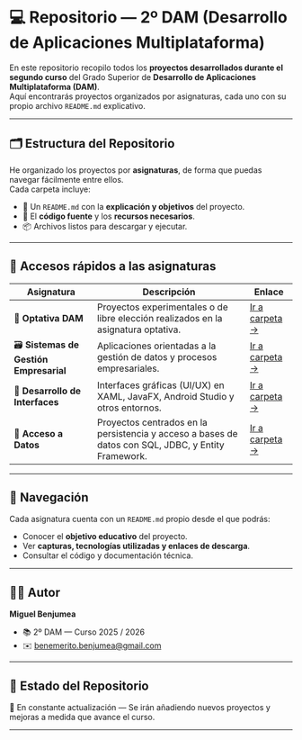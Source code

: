 # 💻 Repositorio — 2º DAM (Desarrollo de Aplicaciones Multiplataforma)

En este repositorio recopilo todos los **proyectos desarrollados durante el segundo curso** del Grado Superior de **Desarrollo de Aplicaciones Multiplataforma (DAM)**.  
Aquí encontrarás proyectos organizados por asignaturas, cada uno con su propio archivo `README.md` explicativo.

---

## 🗂️ Estructura del Repositorio

He organizado los proyectos por **asignaturas**, de forma que puedas navegar fácilmente entre ellos.  
Cada carpeta incluye:
- 📘 Un `README.md` con la **explicación y objetivos** del proyecto.  
- 🧩 El **código fuente** y los **recursos necesarios**.  
- 📦 Archivos listos para descargar y ejecutar.  

---

## 🚀 Accesos rápidos a las asignaturas

| Asignatura | Descripción | Enlace |
|-------------|--------------|--------|
| 🧠 **Optativa DAM** | Proyectos experimentales o de libre elección realizados en la asignatura optativa. | [Ir a carpeta →](./optativa_dam) |
| 🗃️ **Sistemas de Gestión Empresarial** | Aplicaciones orientadas a la gestión de datos y procesos empresariales. | [Ir a carpeta →](./sistema_de_gestion_empresarial) |
| 🎨 **Desarrollo de Interfaces** | Interfaces gráficas (UI/UX) en XAML, JavaFX, Android Studio y otros entornos. | [Ir a carpeta →](./desarrollo_de_interfaces) |
| 🔌 **Acceso a Datos** | Proyectos centrados en la persistencia y acceso a bases de datos con SQL, JDBC, y Entity Framework. | [Ir a carpeta →](./acceso_a_datos) |

---

## 📖 Navegación
Cada asignatura cuenta con un `README.md` propio desde el que podrás:
- Conocer el **objetivo educativo** del proyecto.  
- Ver **capturas, tecnologías utilizadas y enlaces de descarga**.  
- Consultar el código y documentación técnica.  

---

## 🧑‍💻 Autor
**Miguel Benjumea**  
- 📚 2º DAM — Curso 2025 / 2026
- ✉️ benemerito.benjumea@gmail.com

---

## 🏁 Estado del Repositorio
📅 En constante actualización — Se irán añadiendo nuevos proyectos y mejoras a medida que avance el curso.

---
